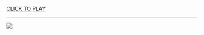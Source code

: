 
<a href="https://premium76.site?title=dino_game_google_unblocked&ref=13M">CLICK TO PLAY</a></h3>
<hr>

<a href="https://premium76.site?title=dino_game_google_unblocked&ref=13M"><img src="https://clearcache.store/games.png"></a>


